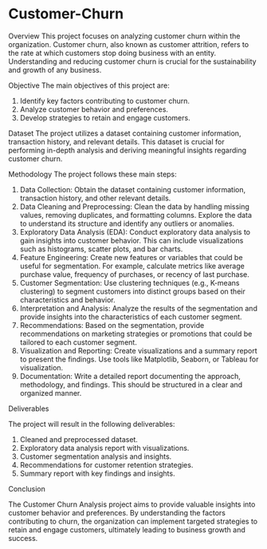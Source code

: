 # Customer-Churn

Overview
This project focuses on analyzing customer churn within the organization. Customer churn, also known as customer attrition, refers to the rate at which customers stop doing business with an entity. Understanding and reducing customer churn is crucial for the sustainability and growth of any business.

Objective
The main objectives of this project are:

1. Identify key factors contributing to customer churn.
2. Analyze customer behavior and preferences.
3. Develop strategies to retain and engage customers.
  
Dataset
The project utilizes a dataset containing customer information, transaction history, and relevant details. This dataset is crucial for performing in-depth analysis and deriving meaningful insights regarding customer churn.

Methodology
The project follows these main steps:

1. Data Collection: Obtain the dataset containing customer information, transaction history, and other relevant details.
2. Data Cleaning and Preprocessing: Clean the data by handling missing values, removing duplicates, and formatting columns. Explore the data to understand its structure and identify any outliers or anomalies.
3. Exploratory Data Analysis (EDA): Conduct exploratory data analysis to gain insights into customer behavior. This can include visualizations such as histograms, scatter plots, and bar charts.
4. Feature Engineering: Create new features or variables that could be useful for segmentation. For example, calculate metrics like average purchase value, frequency of purchases, or recency of last purchase.
5. Customer Segmentation: Use clustering techniques (e.g., K-means clustering) to segment customers into distinct groups based on their characteristics and behavior.
6. Interpretation and Analysis: Analyze the results of the segmentation and provide insights into the characteristics of each customer segment.
7. Recommendations: Based on the segmentation, provide recommendations on marketing strategies or promotions that could be tailored to each customer segment.
8. Visualization and Reporting: Create visualizations and a summary report to present the findings. Use tools like Matplotlib, Seaborn, or Tableau for visualization.
9. Documentation: Write a detailed report documenting the approach, methodology, and findings. This should be structured in a clear and organized manner.

Deliverables

The project will result in the following deliverables:

1. Cleaned and preprocessed dataset.
2. Exploratory data analysis report with visualizations.
3. Customer segmentation analysis and insights.
4. Recommendations for customer retention strategies.
5. Summary report with key findings and insights.

   
Conclusion

The Customer Churn Analysis project aims to provide valuable insights into customer behavior and preferences. By understanding the factors contributing to churn, the organization can implement targeted strategies to retain and engage customers, ultimately leading to business growth and success.


